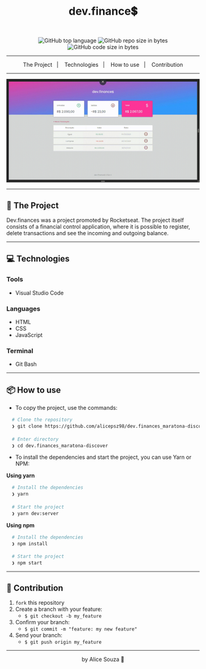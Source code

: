 <h1 align="center">
  dev.finance💲
</h1>

<br>

<p align="center">
  <img alt="GitHub top language" src="https://img.shields.io/github/languages/top/alicepsz98/dev.finances_maratona-discover?logo=css">

  <img alt="GitHub repo size in bytes" src="https://img.shields.io/github/repo-size/alicepsz98/dev.finances_maratona-discover?color=pink">

  <img alt="GitHub code size in bytes" src="https://img.shields.io/github/last-commit/alicepsz98/dev.finances_maratona-discover">
</p>

---

<p align="center">
  <span>The Project</span>&nbsp;&nbsp;&nbsp;|&nbsp;&nbsp;&nbsp;
  <span>Technologies</span>&nbsp;&nbsp;&nbsp;|&nbsp;&nbsp;&nbsp;
  <span>How to use</span>&nbsp;&nbsp;&nbsp;|&nbsp;&nbsp;&nbsp;
  <span>Contribution</span>
</p>

---

![Mockup](https://github.com/alicepsz98/dev.finances_maratona-discover/blob/master/mobile-dev.finances.gif)

---

## 📝 The Project

Dev.finances was a project promoted by Rocketseat. The project itself consists of a financial control application, where it is possible to register, delete transactions and see the incoming and outgoing balance.

---

## 💻 Technologies

### Tools

- Visual Studio Code

### Languages

- HTML
- CSS
- JavaScript

### Terminal 

- Git Bash

---

## 📦️ How to use

- To copy the project, use the commands:

```bash
  # Clone the repository
  ❯ git clone https://github.com/alicepsz98/dev.finances_maratona-discover.git

  # Enter directory
  ❯ cd dev.finances_maratona-discover
```

- To install the dependencies and start the project, you can use Yarn or NPM:

**Using yarn**

```bash
  # Install the dependencies
  ❯ yarn

  # Start the project
  ❯ yarn dev:server
```

**Using npm**

```bash
  # Install the dependencies
  ❯ npm install

  # Start the project
  ❯ npm start
```

---

## 🤝 Contribution

1. `fork` this repository
2. Create a branch with your feature:
   - `$ git checkout -b my_feature`
3. Confirm your branch:
   - `$ git commit -m "feature: my new feature"`
4. Send your branch:
   - `$ git push origin my_feature`

---

<p align="center">
  by Alice Souza 💚
</p>

 
